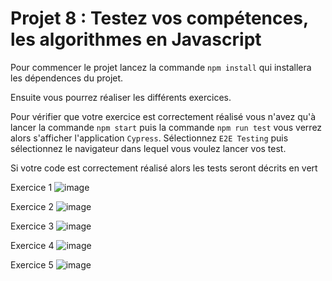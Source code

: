 # Projet 8 : Testez vos compétences, les algorithmes en Javascript

Pour commencer le projet lancez la commande `npm install` qui installera les dépendences du projet.

Ensuite vous pourrez réaliser les différents exercices.

Pour vérifier que votre exercice est correctement réalisé vous n'avez qu'à lancer la commande `npm start` puis la commande `npm run test` vous verrez alors s'afficher l'application `Cypress`. Sélectionnez `E2E Testing` puis sélectionnez le navigateur dans lequel vous voulez lancer vos test.

Si votre code est correctement réalisé alors les tests seront décrits en vert

Exercice 1
![image](https://github.com/user-attachments/assets/71dbfaf0-4f21-4a56-852b-bd1be93fd492)

Exercice 2
![image](https://github.com/user-attachments/assets/894d4586-7645-456d-bdc8-8ac498e24143)

Exercice 3
![image](https://github.com/user-attachments/assets/afe60e99-a825-44ea-9e60-fad44fc8eed7)

Exercice 4
![image](https://github.com/user-attachments/assets/327ca7f6-107a-48fd-91a8-b6e46e844130)

Exercice 5
![image](https://github.com/user-attachments/assets/9f425776-8628-4812-8333-2a52bb5731f5)

